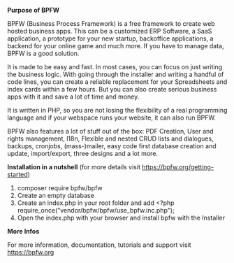 **Purpose of BPFW** 

BPFW (Business Process Framework) is a free framework to create web hosted business apps. This can be a customized ERP Software, a SaaS application, a prototype for your new startup, backoffice applications, a backend for your online game and much more.
If you have to manage data, BPFW is a good solution.

It is made to be easy and fast. In most cases, you can focus on just writing the business logic.
With going through the installer and writing a handful of code lines, you can create a reliable replacement for your Spreadsheets and index cards within a few hours.
But you can also create serious business apps with it and save a lot of time and money.

It is written in PHP, so you are not losing the flexibility of a real programming language and if your webspace runs your website, it can also run BPFW.

BPFW also features a lot of stuff out of the box:
PDF Creation, User and rights management, l18n, Flexible and nested CRUD lists and dialogues, backups, cronjobs, (mass-)mailer, easy code first database creation and update, import/export, three designs and a lot more.

**Installation in a nutshell**
(for more details visit https://bpfw.org/getting-started)

1. composer require bpfw/bpfw
2. Create an empty database 
3. Create an index.php in your root folder and add <?php require_once("vendor/bpfw/bpfw/use_bpfw.inc.php");
4. Open the index.php with your browser and install bpfw with the Installer 

**More Infos**

For more information, documentation, tutorials and support visit https://bpfw.org